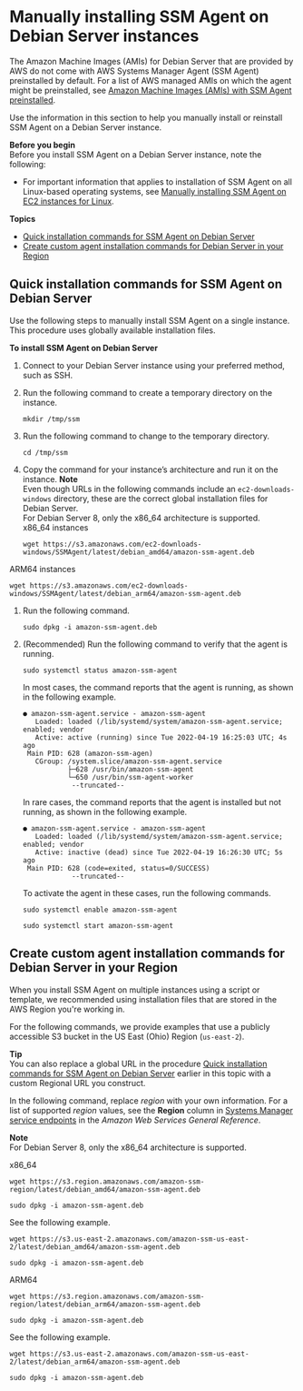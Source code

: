 # Manually installing SSM Agent on Debian Server instances<a name="agent-install-deb"></a>

The Amazon Machine Images \(AMIs\) for Debian Server that are provided by AWS do not come with AWS Systems Manager Agent \(SSM Agent\) preinstalled by default\. For a list of AWS managed AMIs on which the agent might be preinstalled, see [Amazon Machine Images \(AMIs\) with SSM Agent preinstalled](ami-preinstalled-agent.md)\.

Use the information in this section to help you manually install or reinstall SSM Agent on a Debian Server instance\.

**Before you begin**  
Before you install SSM Agent on a Debian Server instance, note the following:
+ For important information that applies to installation of SSM Agent on all Linux\-based operating systems, see [Manually installing SSM Agent on EC2 instances for Linux](sysman-manual-agent-install.md)\.

**Topics**
+ [Quick installation commands for SSM Agent on Debian Server](#quick-install-debian)
+ [Create custom agent installation commands for Debian Server in your Region](#custom-url-debian)

## Quick installation commands for SSM Agent on Debian Server<a name="quick-install-debian"></a>

Use the following steps to manually install SSM Agent on a single instance\. This procedure uses globally available installation files\. 

**To install SSM Agent on Debian Server**

1. Connect to your Debian Server instance using your preferred method, such as SSH\. 

1. Run the following command to create a temporary directory on the instance\.

   ```
   mkdir /tmp/ssm
   ```

1. Run the following command to change to the temporary directory\.

   ```
   cd /tmp/ssm
   ```

1. Copy the command for your instance’s architecture and run it on the instance\.
**Note**  
Even though URLs in the following commands include an `ec2-downloads-windows` directory, these are the correct global installation files for Debian Server\.   
For Debian Server 8, only the x86\_64 architecture is supported\.  
x86\_64 instances  

   ```
   wget https://s3.amazonaws.com/ec2-downloads-windows/SSMAgent/latest/debian_amd64/amazon-ssm-agent.deb
   ```  
ARM64 instances  

   ```
   wget https://s3.amazonaws.com/ec2-downloads-windows/SSMAgent/latest/debian_arm64/amazon-ssm-agent.deb
   ```

1. Run the following command\.

   ```
   sudo dpkg -i amazon-ssm-agent.deb
   ```

1. \(Recommended\) Run the following command to verify that the agent is running\.

   ```
   sudo systemctl status amazon-ssm-agent
   ```

   In most cases, the command reports that the agent is running, as shown in the following example\.

   ```
   ● amazon-ssm-agent.service - amazon-ssm-agent
      Loaded: loaded (/lib/systemd/system/amazon-ssm-agent.service; enabled; vendor
      Active: active (running) since Tue 2022-04-19 16:25:03 UTC; 4s ago
    Main PID: 628 (amazon-ssm-agen)
      CGroup: /system.slice/amazon-ssm-agent.service
              ├─628 /usr/bin/amazon-ssm-agent
              └─650 /usr/bin/ssm-agent-worker
               --truncated--
   ```

   In rare cases, the command reports that the agent is installed but not running, as shown in the following example\.

   ```
   ● amazon-ssm-agent.service - amazon-ssm-agent
      Loaded: loaded (/lib/systemd/system/amazon-ssm-agent.service; enabled; vendor
      Active: inactive (dead) since Tue 2022-04-19 16:26:30 UTC; 5s ago
    Main PID: 628 (code=exited, status=0/SUCCESS)
               --truncated--
   ```

   To activate the agent in these cases, run the following commands\.

   ```
   sudo systemctl enable amazon-ssm-agent
   ```

   ```
   sudo systemctl start amazon-ssm-agent
   ```

## Create custom agent installation commands for Debian Server in your Region<a name="custom-url-debian"></a>

When you install SSM Agent on multiple instances using a script or template, we recommended using installation files that are stored in the AWS Region you're working in\. 

For the following commands, we provide examples that use a publicly accessible S3 bucket in the US East \(Ohio\) Region \(`us-east-2`\)\. 

**Tip**  
You can also replace a global URL in the procedure [Quick installation commands for SSM Agent on Debian Server](#quick-install-debian) earlier in this topic with a custom Regional URL you construct\.

In the following command, replace *region* with your own information\. For a list of supported *region* values, see the **Region** column in [Systems Manager service endpoints](https://docs.aws.amazon.com/general/latest/gr/ssm.html#ssm_region) in the *Amazon Web Services General Reference*\.

**Note**  
For Debian Server 8, only the x86\_64 architecture is supported\.

x86\_64  

```
wget https://s3.region.amazonaws.com/amazon-ssm-region/latest/debian_amd64/amazon-ssm-agent.deb
```

```
sudo dpkg -i amazon-ssm-agent.deb
```
See the following example\.  

```
wget https://s3.us-east-2.amazonaws.com/amazon-ssm-us-east-2/latest/debian_amd64/amazon-ssm-agent.deb
```

```
sudo dpkg -i amazon-ssm-agent.deb
```

ARM64  

```
wget https://s3.region.amazonaws.com/amazon-ssm-region/latest/debian_arm64/amazon-ssm-agent.deb
```

```
sudo dpkg -i amazon-ssm-agent.deb
```
See the following example\.  

```
wget https://s3.us-east-2.amazonaws.com/amazon-ssm-us-east-2/latest/debian_arm64/amazon-ssm-agent.deb
```

```
sudo dpkg -i amazon-ssm-agent.deb
```